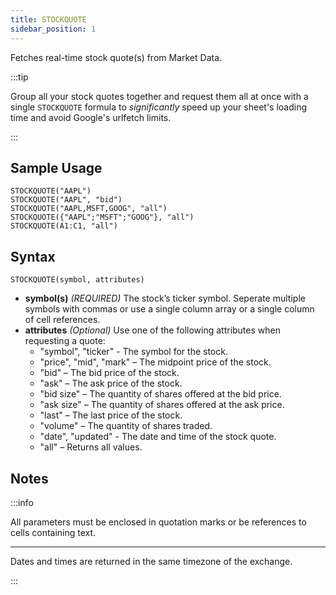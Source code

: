 ```yaml
---
title: STOCKQUOTE
sidebar_position: 1
---
```


Fetches real-time stock quote(s) from Market Data.

:::tip

Group all your stock quotes together and request them all at once with a single ```STOCKQUOTE``` formula to _significantly_ speed up your sheet's loading time and avoid Google's urlfetch limits.

:::

## Sample Usage

    STOCKQUOTE("AAPL")
    STOCKQUOTE("AAPL", "bid")
    STOCKQUOTE("AAPL,MSFT,GOOG", "all")
    STOCKQUOTE({"AAPL";"MSFT";"GOOG"}, "all")
    STOCKQUOTE(A1:C1, "all")
    
## Syntax

    STOCKQUOTE(symbol, attributes)

- **symbol(s)** _(REQUIRED)_ The stock’s ticker symbol. Seperate multiple symbols with commas or use a single column array or a single column of cell references.
- **attributes** _(Optional)_ Use one of the following attributes when requesting a quote:
  - "symbol", "ticker" - The symbol for the stock.
  - "price", "mid", "mark" – The midpoint price of the stock.
  - "bid" – The bid price of the stock.
  - "ask" – The ask price of the stock.
  - "bid size" – The quantity of shares offered at the bid price.
  - "ask size" – The quantity of shares offered at the ask price.
  - "last" – The last price of the stock.
  - "volume" – The quantity of shares traded.
  - "date", "updated" - The date and time of the stock quote.
  - "all" – Returns all values.

## Notes

:::info

All parameters must be enclosed in quotation marks or be references to cells containing text.

---

Dates and times are returned in the same timezone of the exchange.

:::
